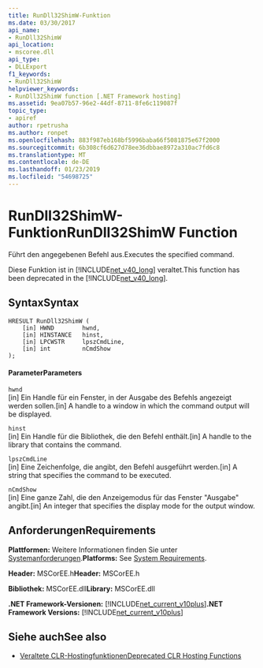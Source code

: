 ```yaml
---
title: RunDll32ShimW-Funktion
ms.date: 03/30/2017
api_name:
- RunDll32ShimW
api_location:
- mscoree.dll
api_type:
- DLLExport
f1_keywords:
- RunDll32ShimW
helpviewer_keywords:
- RunDll32ShimW function [.NET Framework hosting]
ms.assetid: 9ea07b57-96e2-44df-8711-8fe6c119087f
topic_type:
- apiref
author: rpetrusha
ms.author: ronpet
ms.openlocfilehash: 883f987eb168bf5996baba66f5081875e67f2000
ms.sourcegitcommit: 6b308cf6d627d78ee36dbbae8972a310ac7fd6c8
ms.translationtype: MT
ms.contentlocale: de-DE
ms.lasthandoff: 01/23/2019
ms.locfileid: "54698725"
---
```

# <a name="rundll32shimw-function"></a><span data-ttu-id="21019-102">RunDll32ShimW-Funktion</span><span class="sxs-lookup"><span data-stu-id="21019-102">RunDll32ShimW Function</span></span>
<span data-ttu-id="21019-103">Führt den angegebenen Befehl aus.</span><span class="sxs-lookup"><span data-stu-id="21019-103">Executes the specified command.</span></span>  
  
 <span data-ttu-id="21019-104">Diese Funktion ist in [!INCLUDE[net_v40_long](../../../../includes/net-v40-long-md.md)] veraltet.</span><span class="sxs-lookup"><span data-stu-id="21019-104">This function has been deprecated in the [!INCLUDE[net_v40_long](../../../../includes/net-v40-long-md.md)].</span></span>  
  
## <a name="syntax"></a><span data-ttu-id="21019-105">Syntax</span><span class="sxs-lookup"><span data-stu-id="21019-105">Syntax</span></span>  
  
```  
HRESULT RunDll32ShimW (  
    [in] HWND        hwnd,  
    [in] HINSTANCE   hinst,  
    [in] LPCWSTR     lpszCmdLine,  
    [in] int         nCmdShow  
);  
```  
  
#### <a name="parameters"></a><span data-ttu-id="21019-106">Parameter</span><span class="sxs-lookup"><span data-stu-id="21019-106">Parameters</span></span>  
 `hwnd`  
 <span data-ttu-id="21019-107">[in] Ein Handle für ein Fenster, in der Ausgabe des Befehls angezeigt werden sollen.</span><span class="sxs-lookup"><span data-stu-id="21019-107">[in] A handle to a window in which the command output will be displayed.</span></span>  
  
 `hinst`  
 <span data-ttu-id="21019-108">[in] Ein Handle für die Bibliothek, die den Befehl enthält.</span><span class="sxs-lookup"><span data-stu-id="21019-108">[in] A handle to the library that contains the command.</span></span>  
  
 `lpszCmdLine`  
 <span data-ttu-id="21019-109">[in] Eine Zeichenfolge, die angibt, den Befehl ausgeführt werden.</span><span class="sxs-lookup"><span data-stu-id="21019-109">[in] A string that specifies the command to be executed.</span></span>  
  
 `nCmdShow`  
 <span data-ttu-id="21019-110">[in] Eine ganze Zahl, die den Anzeigemodus für das Fenster "Ausgabe" angibt.</span><span class="sxs-lookup"><span data-stu-id="21019-110">[in] An integer that specifies the display mode for the output window.</span></span>  
  
## <a name="requirements"></a><span data-ttu-id="21019-111">Anforderungen</span><span class="sxs-lookup"><span data-stu-id="21019-111">Requirements</span></span>  
 <span data-ttu-id="21019-112">**Plattformen:** Weitere Informationen finden Sie unter [Systemanforderungen](../../../../docs/framework/get-started/system-requirements.md).</span><span class="sxs-lookup"><span data-stu-id="21019-112">**Platforms:** See [System Requirements](../../../../docs/framework/get-started/system-requirements.md).</span></span>  
  
 <span data-ttu-id="21019-113">**Header:** MSCorEE.h</span><span class="sxs-lookup"><span data-stu-id="21019-113">**Header:** MSCorEE.h</span></span>  
  
 <span data-ttu-id="21019-114">**Bibliothek:** MSCorEE.dll</span><span class="sxs-lookup"><span data-stu-id="21019-114">**Library:** MSCorEE.dll</span></span>  
  
 <span data-ttu-id="21019-115">**.NET Framework-Versionen:** [!INCLUDE[net_current_v10plus](../../../../includes/net-current-v10plus-md.md)]</span><span class="sxs-lookup"><span data-stu-id="21019-115">**.NET Framework Versions:** [!INCLUDE[net_current_v10plus](../../../../includes/net-current-v10plus-md.md)]</span></span>  
  
## <a name="see-also"></a><span data-ttu-id="21019-116">Siehe auch</span><span class="sxs-lookup"><span data-stu-id="21019-116">See also</span></span>
- [<span data-ttu-id="21019-117">Veraltete CLR-Hostingfunktionen</span><span class="sxs-lookup"><span data-stu-id="21019-117">Deprecated CLR Hosting Functions</span></span>](../../../../docs/framework/unmanaged-api/hosting/deprecated-clr-hosting-functions.md)
